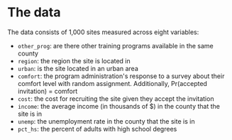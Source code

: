 # The data

The data consists of 1,000 sites measured across eight variables:
- `other_prog`: are there other training programs available in the same county
- `region`: the region the site is located in
- `urban`: is the site located in an urban area
- `comfort`: the program administration's response to a survey about their comfort level with random assignment. Additionally, Pr(accepted invitation) = comfort
- `cost`: the cost for recruiting the site given they accept the invitation
- `income`: the average income (in thousands of $) in the county that the site is in
- `unemp`: the unemployment rate in the county that the site is in
- `pct_hs`: the percent of adults with high school degrees

<br>